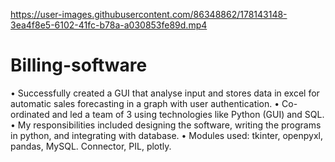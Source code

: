 


https://user-images.githubusercontent.com/86348862/178143148-3ea4f8e5-6102-41fc-b78a-a030853fe89d.mp4

# Billing-software
• Successfully created a GUI that analyse input and stores data in excel for automatic sales forecasting in a graph with user authentication. • Co-ordinated and led a team of 3 using technologies like Python (GUI) and SQL. • My responsibilities included designing the software, writing the programs in python, and integrating with database. • Modules used: tkinter, openpyxl, pandas, MySQL. Connector, PIL, plotly.
